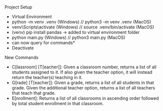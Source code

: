 Project Setup
- Virtual Environment
- python -m venv .venv (Windows) // python3 -m venv .venv (MacOS)
- venv\Scripts\activate (Windows) // source .venv/bin/activate (MacOS)
- (venv) pip install pandas → added to virtual environment folder
- python main.py (Windows)  // python3 main.py (MacOS)
- can now query for commands*
- Deactivate

New Commands
- C[lassroom] <Number> [T[eacher]]: Given a classroom number, returns a list
of all students assigned to it. If also given the teacher option, it will instead return the teacher(s) teaching in it.
- G[rade] <Number> [T[eacher]]: Given a grade, returns a list of all students in that grade. Given the additional teacher option, returns a list of all teachers that teach that grade.
- E[nrollment]: Returns a list of all classrooms in ascending order followed by total student enrollment in that classroom.